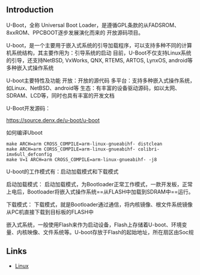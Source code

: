 ## Introduction

U-Boot，全称 Universal Boot Loader，是遵循GPL条款的从FADSROM、8xxROM、PPCBOOT逐步发展演化而来的 开放源码项目。

U-boot，是一个主要用于嵌入式系统的引导加载程序，可以支持多种不同的计算机系统结构，其主要作用为：引导系统的启动
目前，U-Boot不仅支持Linux系统的引导，还支持NetBSD, VxWorks, QNX, RTEMS, ARTOS, LynxOS, android等多种嵌入式操作系统

U-boot主要特性及功能
开放：开放的源代码
多平台：支持多种嵌入式操作系统，如Linux、NetBSD、android等
生态：有丰富的设备驱动源码，如以太网、SDRAM、LCD等，同时也具有丰富的开发文档



U-Boot开发源码：

https://source.denx.de/u-boot/u-boot

如何编译Uboot 

```shell
make ARCH=arm CROSS_COMPILE=arm-linux-gnueabihf- distclean
make ARCH=arm CORSS_COMPILE=arm-linux-gnueabihf- colibri-imx6ull_defconfig
make V=1 ARCH=arm CROSS_COMPILE=arm-linux-gnueabihf- -j8
```


U-boot的工作模式有：启动加载模式和下载模式

启动加载模式：
启动加载模式，为Bootloader正常工作模式，一款开发板，正常上电后，Bootloader将嵌入式操作系统==从FLASH中加载到SDRAM中==运行。

下载模式：
下载模式，就是Bootloader通过通信，将内核镜像、根文件系统镜像从PC机直接下载到目标板的FLASH中

嵌入式系统，一般使用Flash来作为启动设备，Flash上存储着U-boot、环境变量、内核映像、文件系统等。U-boot存放于Flash的起始地址，所在扇区由Soc规



## Links

- [Linux](/docs/CS/OS/Linux/Linux.md)